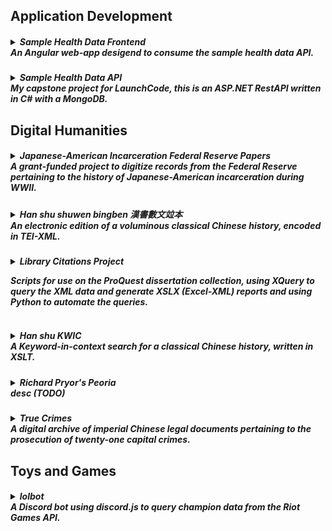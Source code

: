<!-- TEMPLATE
<h5>
  <details>
    <summary>
      title  
      <br/>desc
    </summary>
    add'l information
  </details>
</h5>
-->
<h2>Application Development</h2>

<h5>
  <details>
    <summary>
      Sample Health Data Frontend
      <br/>An Angular web-app desigend to consume the sample health data API.  
    </summary>
    <a href="https://spmcginnis.github.io/HealthDataFrontend/home">Demo</a><br/>
    <a href="https://github.com/spmcginnis/HealthDataFrontend">Source Files</a>
  </details>
</h5>
<h5>
  <details>
    <summary>
      Sample Health Data API
      <br/>My capstone project for LaunchCode, this is an ASP.NET RestAPI written in C# with a MongoDB.  
    </summary>
    https://github.com/spmcginnis/sample-HealthDataAPI
  </details>
</h5>

<h2>Digital Humanities</h2>

<h5>
  <details>
    <summary>
      Japanese-American Incarceration Federal Reserve Papers
      <br/>A grant-funded project to digitize records from the Federal Reserve pertaining to the history of Japanese-American incarceration during WWII.
    </summary>
    (Desc. pending.)
    <!-- TODO links -->
  </details>
</h5>
<h5>
  <details>
    <summary>
      Han shu shuwen bingben 漢書數文竝本
      <br/>An electronic edition of a voluminous classical Chinese history, encoded in TEI-XML.
    </summary>
    (Desc. pending.)
    <br/>
    <a href="https://github.com/spmcginnis/HS-swbb">Source Files</a>
  </details>
</h5> 
<h5>
  <details>
    <summary>
      Library Citations Project
      <p>Scripts for use on the ProQuest dissertation collection, using XQuery to query the XML data and generate XSLX (Excel-XML) reports and using Python to automate the queries.</p>
    </summary>
    <p>
    For more details, see Edwards, Jones, and McGinnis (2017). "Big Date for Big Questions: Assessing the Impact of Non-English Language Sources on Doctoral Research at Berkeley," esp. p. 89.<br/></p>
    <a href="http://www.ala.org/acrl/sites/ala.org.acrl/files/content/conferences/confsandpreconfs/2017/BigDataforBigQuestions.pdf">View Article</a><br/>
    <a href="https://github.com/spmcginnis/LibCitationsProject_2017">Source Files</a>
  </details>
</h5>
<h5>
  <details>
    <summary>
      Han shu KWIC  
      <br/>A Keyword-in-context search for a classical Chinese history, written in XSLT.
    </summary>
    <a href="https://github.com/spmcginnis/Hanshu_KWIC_2014">Source Files</a>
    <br/>TODO add poster as image
  </details>
</h5>
<h5>
  <details>
    <summary>
      Richard Pryor's Peoria
      <br/>desc (TODO)
    </summary>
    My contribution included:
    <ul>
      <li>Designing the layout for several pages.</li>
      <li>Reorganizing the Wordpress backend.</li>
      <li>Developing the imgage carousel, the maps views, and svg network visualization.</li>
    </ul>
    <a href="www.becomingrichardpryor.com/pryors-peoria/">View Site</a>
  </details>
</h5>
<h5>
  <details>
    <summary>
      True Crimes
      <br/>A digital archive of imperial Chinese legal documents pertaining to the prosecution of twenty-one capital crimes.
    </summary>
    My contribution included:
    <ul>
      <li>Creating a document model for the Chinese texts.</li>
      <li>Generating XML templates for each of the documents, in conformance with TEI P5 standards.</li>
      <li>Solving problems related to centuries-old Chinese handwriting.</li>
    </ul>
    <a href="http://digital.wustl.edu/truecrimes/">View Site</a>    
  </details>
</h5>

<h2>Toys and Games</h2>
<h5>
  <details>
    <summary>
      lolbot
      <br/>A Discord bot using discord.js to query champion data from the Riot Games API.
    </summary>
    <a href="https://github.com/spmcginnis/djs_lolbot">Source Files</a>
  </details>
</h5>
